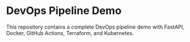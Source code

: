# DevOps Pipeline Demo

This repository contains a complete DevOps pipeline demo with FastAPI, Docker, GitHub Actions, Terraform, and Kubernetes.

